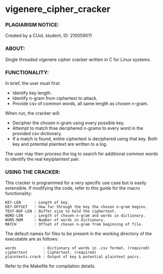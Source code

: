 # vigenere_cipher_cracker

### PLAGIARISM NOTICE: 

Created by a CUoL student, ID: 210059011


### ABOUT:

Single threaded vigenere cipher cracker written in C for Linux systems.


### FUNCTIONALITY:

In brief, the user must first:

- Identify key length.
- Identify n-gram from ciphertext to attack.
- Provide csv of common words, all same length as chosen n-gram.

When run, the cracker will:

- Decipher the chosen n-gram using every possible key.
- Attempt to match thse deciphered n-grams to every word in the provided csv dictionary.
- If a match is found, entire ciphertext is deciphered using that key. Both key and 
 potential plaintext are written to a log.

The user may then process the log to search for additional common words to identify the 
real key/plaintext pair.


### USING THE CRACKER:

This cracker is programmed for a very specific use case but is easily extensible. If 
modifying the code, refer to this guide for the macro functionality:

```
KEY-LEN      : Length of key.
KEY-OFFSET   : How far through the key the chosen n-gram begins.
TEXT-BUF-LEN : Buffer size to hold the ciphertext.
WORD-LEN     ; Length of chosen n-gram and words in dictionary.
WORD-NUM     : Number of words in dictionary.
MATCH        : Offset of chosen n-gram from beginning of file.
```

The default names for files to be present in the working directory of the 
executable are as follows:

```
words            : Dictionary of words in .csv format. (required)
ciphertext       : Ciphertext. (required)
plaintexts.crack : Output of key & potential plaintext pairs.
```

Refer to the Makefile for compilation details.
